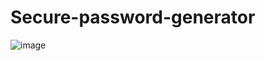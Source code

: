 # Secure-password-generator
![image](https://github.com/Mellie422/Secure-password-generator/assets/127224579/782d138c-3ae2-4a82-9890-0775327e4cd7)


